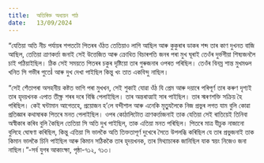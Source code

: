 ```yaml
---
title:  অতিৰিক্ত অধ্যয়ন পাঠ
date:   13/09/2024
---
```


“যেতিয়া অতি নীচ পৰ্যায়ৰ শপতটো পিতৰৰ ওঁঠত তেতিয়াও লাগি আছিল আৰু কুকুৰাৰ ডাকৰ শব্দ তাৰ কাণ দুখনত বাজি আছিল, তেতিয়া ত্ৰাণকৰ্ত্তা জনাই সেই উত্তেজিত আৰু ক্ৰোধিত বিচাৰপতি জনৰ পৰা মুখ ঘূৰাই তেওঁৰ দুৰ্ভগীয়া শিষ্যজনলৈ চাই পঠিয়াইছিল। ঠিক সেই সময়তে পিতৰৰ চকুৰ দৃষ্টিয়ো তাৰ গুৰুজনাৰ ওপৰত পৰিছিল। তেওঁৰ বিনম্ৰ শান্ত মুখমণ্ডল খনিত সি গভীৰ পুতেÌ আৰু দুখ দেখা পাইছিল কিন্তু খং তাত একবিন্দু নাছিল।

“সেই শেঁতাপৰা অসহনীয় কষ্টত ভাগি পৰা মুখখন, সেই শুকাই যোৱা ওঁঠ যি প্ৰেম আৰু দয়াৰে পৰিপূৰ্ণ তাৰ কৰুণ দৃশ্যই তাৰ হৃদয়খনক এপাত তীক্ষ্ণ শৰৰ দৰে বিন্ধি পেলাইছিল। তাৰ অন্তৰাত্মাই সাৰ পাইছিল। তাৰ স্মৰণশক্তি সক্ৰিয় হৈ পৰিছিল। কেই ঘন্টামান আগেতহে, প্ৰয়োজন হ’লে বন্দীশাল আৰু এনেকি মৃতু্যলৈকে নিজ প্ৰভুৰ লগত যাম বুলি কোৱা প্ৰতিজ্ঞাৰ কথাষাৰক পিতৰে মনত পেলাইছিল। ওপৰ কোঠালিটোত ত্ৰাণকৰ্ত্তাজনাই তাক যেতিয়া সেই ৰাতিয়েই তিনিবা অস্বীকাৰ কৰিব বুলি কৈছিল তেতিয়া সি অতি দুখ পাইছিল, তাক এতিয়া মনত পৰিছিল। পিতৰে মাত্ৰ যীচুক নাজানো বুলিহে ঘোষণা কৰিছিল, কিন্তু এতিয়া সি ভালকৈ অতি তিক্ততাপূৰ্ণ দুখেৰে সৈতে উপলব্ধি কৰিছিল যে তাৰ প্ৰভুজনাই তাক কিমান ভালকৈ চিনি পাইছিল আৰু কিমান সঠিককৈ তাৰ হৃদয়খনক, তাৰ মিথ্যাচাৰক জানিছিল যাক স্বয়ং নিজেও জনা নাছিল।”-সৰ্ব যুগৰ আকাংক্ষা, পৃষ্ঠা-৭১২, ৭১৩।